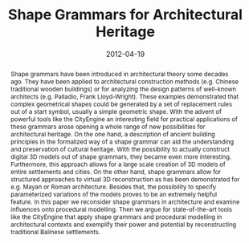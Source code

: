 ---
abstract: Shape grammars have been introduced in architectural theory some decades
  ago. They have been applied to architectural construction methods (e.g. Chinese
  traditional wooden buildings) or for analyzing the design patterns of well-known
  architects (e.g. Palladio, Frank Lloyd-Wright). These examples demonstrated that
  complex geometrical shapes could be generated by a set of replacement rules out
  of a start symbol, usually a simple geometric shape. With the advent of powerful
  tools like the CityEngine an interesting field for practical applications of these
  grammars arose opening a whole range of new possibilities for architectural heritage.
  On the one hand, a description of ancient building principles in the formalized
  way of a shape grammar can aid the understanding and preservation of cultural heritage.
  With the possibility to actually construct digital 3D models out of shape grammars,
  they became even more interesting. Furthermore, this approach allows for a large
  scale creation of 3D models of entire settlements and cities. On the other hand,
  shape grammars allow for structured approaches to virtual 3D reconstruction as has
  been demonstrated for e.g. Mayan or Roman architecture. Besides that, the possibility
  to specify parameterized variations of the models proves to be an extremely helpful
  feature. In this paper we reconsider shape grammars in architecture and examine
  influences onto procedural modelling. Then we argue for state-of-the-art tools like
  the CityEngine that apply shape grammars and procedural modelling in architectural
  contexts and exemplify their power and potential by reconstructing traditional Balinese
  settlements.
authors:
- Monika Di Angelo
- Peter Ferschin
- Galina Paskaleva
date: '2012-04-19'
featured: false
links:
- name: Publik
  url: https://publik.tuwien.ac.at/showentry.php?ID=207796&lang=2
publication_types:
- '1'
publishDate: '2012-04-19'
specifics: 'Vortrag: 1-ICAUD, Tirana; 19.04.2012 - 21.04.2012; in: "Proceedings: First
  International Conference on Architecture and Urban Design", A. Hysa (Hrg.); Epoka
  University Press, Tirana (2012), ISBN: 9789928-135-01-8; S. 107 - 116.'
title: Shape Grammars for Architectural Heritage
url_pdf: http://publik.tuwien.ac.at/files/PubDat_207796.pdf
---